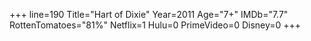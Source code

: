 +++
line=190
Title="Hart of Dixie"
Year=2011
Age="7+"
IMDb="7.7"
RottenTomatoes="81%"
Netflix=1
Hulu=0
PrimeVideo=0
Disney=0
+++

